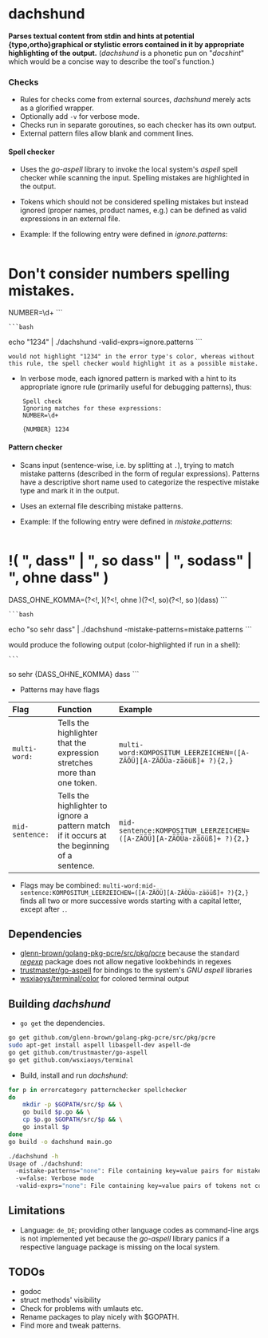 # dachshund

**Parses textual content from stdin and hints at potential {typo,ortho}graphical or stylistic errors contained in it by appropriate highlighting of the output.**
(_dachshund_ is a phonetic pun on "_docshint_" which would be a concise way to describe the tool's function.)

### Checks

- Rules for checks come from external sources, _dachshund_ merely acts as a glorified wrapper.
- Optionally add `-v` for verbose mode.
- Checks run in separate goroutines, so each checker has its own output.
- External pattern files allow blank and comment lines.

#### Spell checker

- Uses the _go-aspell_ library to invoke the local system's _aspell_ spell checker while scanning the input. Spelling mistakes are highlighted in the output.
- Tokens which should not be considered spelling mistakes but instead ignored (proper names, product names, e.g.) can be defined as valid expressions in an external file.
- Example: If the following entry were defined in _ignore.patterns_:

    ```
# Don't consider numbers spelling mistakes.
NUMBER=\d+
    ```

    ```bash
 echo "1234" | ./dachshund -valid-exprs=ignore.patterns
    ```

    would not highlight "1234" in the error type's color, whereas without this rule, the spell checker would highlight it as a possible mistake.

- In verbose mode, each ignored pattern is marked with a hint to its appropriate ignore rule (primarily useful for debugging patterns), thus:


```
    Spell check
    Ignoring matches for these expressions:
    NUMBER=\d+

    {NUMBER} 1234
```

#### Pattern checker

- Scans input (sentence-wise, i.e. by splitting at `.`), trying to match mistake patterns (described in the form of regular expressions). Patterns have a descriptive short name used to categorize the respective mistake type and mark it in the output.
- Uses an external file describing mistake patterns.
- Example: If the following entry were defined in _mistake.patterns_:

    ```ini
# !( ", dass" | ", so dass" | ", sodass" | ", ohne dass" )
DASS_OHNE_KOMMA=(?<!, )(?<!, ohne )(?<!, so)(?<!, so )(dass)
    ```

    ```bash
 echo "so sehr dass" | ./dachshund -mistake-patterns=mistake.patterns
    ```

 would produce the following output (color-highlighted if run in a shell):

    ```
 so sehr {DASS_OHNE_KOMMA} dass
    ```

- Patterns may have flags


| Flag | Function | Example |
|:--------|:------------|:-----------|
| `multi-word:` | Tells the highlighter that the expression stretches more than one token. | `multi-word:KOMPOSITUM_LEERZEICHEN=([A-ZÄÖÜ][A-ZÄÖÜa-zäöüß]+ ?){2,}` |
| `mid-sentence:`| Tells the highlighter to ignore a pattern match if it occurs at the beginning of a sentence. | `mid-sentence:KOMPOSITUM_LEERZEICHEN=([A-ZÄÖÜ][A-ZÄÖÜa-zäöüß]+ ?){2,}` |

- Flags may be combined: `multi-word:mid-sentence:KOMPOSITUM_LEERZEICHEN=([A-ZÄÖÜ][A-ZÄÖÜa-zäöüß]+ ?){2,}` finds all two or more successive words starting with a capital letter, except after `.`.

## Dependencies

- [glenn-brown/golang-pkg-pcre/src/pkg/pcre](https://github.com/glenn-brown/golang-pkg-pcre/) because the standard [_regexp_](http://code.google.com/p/re2/wiki/Syntax) package does not allow negative lookbehinds in regexes
- [trustmaster/go-aspell](https://github.com/trustmaster/go-aspell) for bindings to the system's _GNU aspell_ libraries
- [wsxiaoys/terminal/color](https://github.com/wsxiaoys/terminal) for colored terminal output


## Building _dachshund_

- `go get` the dependencies.

```bash
go get github.com/glenn-brown/golang-pkg-pcre/src/pkg/pcre
sudo apt-get install aspell libaspell-dev aspell-de
go get github.com/trustmaster/go-aspell
go get github.com/wsxiaoys/terminal
```

- Build, install and run _dachshund_:

```bash
for p in errorcategory patternchecker spellchecker
do
    mkdir -p $GOPATH/src/$p && \
    go build $p.go && \
    cp $p.go $GOPATH/src/$p && \
    go install $p
done
go build -o dachshund main.go

./dachshund -h                                                                                                                                                                                          
Usage of ./dachshund:
  -mistake-patterns="none": File containing key=value pairs for mistake patterns; e.g. 'DASS_OHNE_KOMMA=(?<!, )(?<!, ohne )(?<!, so)(?<!, so )(dass)'
  -v=false: Verbose mode
  -valid-exprs="none": File containing key=value pairs of tokens not considered spelling mistakes; e.g. 'NUMBER=\d+'
```

## Limitations

- Language: `de_DE`; providing other language codes as command-line args is not implemented yet because the _go-aspell_ library panics if a respective language package is missing on the local system.

## TODOs

- godoc
- struct methods' visibility
- Check for problems with umlauts etc.
- Rename packages to play nicely with $GOPATH.
- Find more and tweak patterns.
